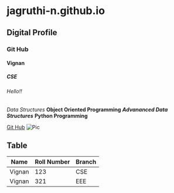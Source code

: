 # jagruthi-n.github.io
## Digital Profile
### Git Hub
#### Vignan
##### CSE
###### Hello!!
*Data Structures*
**Object Oriented Programming**
***Advananced Data Structures***
****Python Programming****

[Git Hub](https://jagruthi-n.github.io)
![Pic](https://image.freepik.com/free-vector/asbtract-sky-pastel-color_56745-106.jpg)

## Table
|Name | Roll Number | Branch |
|-----|--------------|--------|
|Vignan | 123 | CSE |
|Vignan | 321 | EEE |
